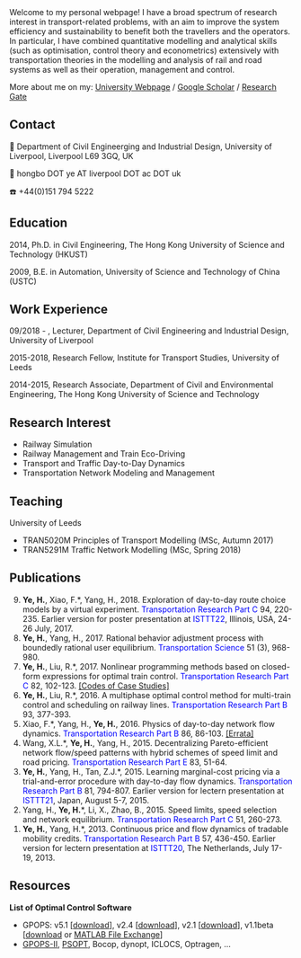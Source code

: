 
<header><link rel="stylesheet" href="/path/to/folder/css/academicons.min.css"/></header>
Welcome to my personal webpage!
<i class="ai ai-google-scholar-square ai-3x"></i>
I have a broad spectrum of research interest in transport-related problems, with an aim to improve the system efficiency and sustainability to benefit both the travellers and the operators. In particular, I have combined quantitative modelling and analytical skills (such as optimisation, control theory and econometrics) extensively with transportation theories in the modelling and analysis of rail and road systems as well as their operation, management and control.

More about me on my: [University Webpage](https://www.liverpool.ac.uk/engineering/staff/hongbo-ye/) / [Google Scholar](https://scholar.google.co.uk/citations?user=6LrbJcYAAAAJ) / [Research Gate](https://www.researchgate.net/profile/Hongbo_Ye)

## Contact

:office: Department of Civil Engineerging and Industrial Design, University of Liverpool, Liverpool L69 3GQ, UK

:email: hongbo DOT ye AT liverpool DOT ac DOT uk

:phone: +44(0)151 794 5222

    
## Education

2014, Ph.D. in Civil Engineering, The Hong Kong University of Science and Technology (HKUST)

2009, B.E. in Automation, University of Science and Technology of China (USTC)

## Work Experience

09/2018 - , Lecturer, Department of Civil Engineering and Industrial Design, University of Liverpool

2015-2018, Research Fellow, Institute for Transport Studies, University of Leeds

2014-2015, Research Associate, Department of Civil and Environmental Engineering, The Hong Kong University of Science and Technology

## Research Interest
- Railway Simulation
- Railway Management and Train Eco-Driving
- Transport and Traffic Day-to-Day Dynamics
- Transportation Network Modeling and Management

## Teaching
University of Leeds
- TRAN5020M  Principles of Transport Modelling (MSc, Autumn 2017)
- TRAN5291M Traffic Network Modelling (MSc, Spring 2018)

## Publications
<ol reversed>
  <li><b>Ye, H.</b>, Xiao, F.*, Yang, H., 2018. Exploration of day-to-day route choice models by a virtual experiment. <font color='blue'> Transportation Research Part C</font> 94, 220-235. Earlier version for poster presentation at <font color='blue'> ISTTT22</font>, Illinois, USA, 24-26 July, 2017.</li>
  <li><b>Ye, H.</b>, Yang, H., 2017. Rational behavior adjustment process with boundedly rational user equilibrium. <font color='blue'>Transportation Science</font> 51 (3), 968-980. </li>
   <li><b>Ye, H.</b>, Liu, R.*, 2017. Nonlinear programming methods based on closed-form expressions for optimal train control. <font color='blue'>Transportation Research Part C</font> 82, 102-123. <a href="doc/codes_YL2017.zip"style="color: inherit";>[Codes of Case Studies]</a></li>
  <li><b>Ye, H.</b>, Liu, R.*, 2016. A multiphase optimal control method for multi-train control and scheduling on railway lines. <font color='blue'> Transportation Research Part B</font> 93, 377-393.</li>
  <li>Xiao, F.*, Yang, H., <b>Ye, H.</b>, 2016. Physics of day-to-day network flow dynamics. <font color='blue'>Transportation Research Part B</font> 86, 86-103. <a href="doc/Errata_XYY2016.pdf" style="color: inherit";>[Errata]</a></li>
  <li>Wang, X.L.*, <b>Ye, H.</b>, Yang, H., 2015. Decentralizing Pareto-efficient network flow/speed patterns with hybrid schemes of speed limit and road pricing. <font color='blue'>Transportation Research Part E</font> 83, 51-64.</li>
  <li><b>Ye, H.</b>, Yang, H., Tan, Z.J.*, 2015. Learning marginal-cost pricing via a trial-and-error procedure with day-to-day flow dynamics. <font color='blue'>Transportation Research Part B</font> 81, 794-807. Earlier version for lectern presentation at <font color='blue'>ISTTT21</font>, Japan, August 5-7, 2015.</li>
  <li>Yang, H., <strong>Ye, H.</strong>*, Li, X., Zhao, B., 2015. Speed limits, speed selection and network equilibrium. <font color='blue'>Transportation Research Part C</font> 51, 260-273.</li>
  <li><strong>Ye, H.</strong>, Yang, H.*, 2013. Continuous price and flow dynamics of tradable mobility credits. <font color='blue'>Transportation Research Part B</font> 57, 436-450. Earlier version for lectern presentation at <font color='blue'>ISTTT20</font>, The Netherlands, July 17-19, 2013.</li>
</ol>

## Resources

**List of Optimal Control Software**
- GPOPS: v5.1 [[download](doc/GPOPS/gpops51.zip)], v2.4 [[download](doc/GPOPS/gpops24.zip)], v2.1 [[download](doc/GPOPS/gpops21.tgz)], v1.1beta [[download](doc/GPOPS/gpops1-1beta.zip) or [MATLAB File Exchange](http://mathworks.com/matlabcentral/fileexchange/21729-gpops)]
- [GPOPS-II](http://www.gpops2.com/), [PSOPT](http://www.psopt.org), Bocop, dynopt, ICLOCS, Optragen, ...
